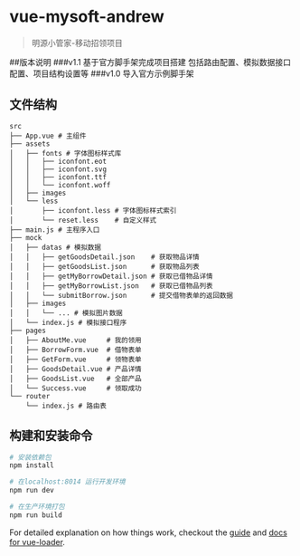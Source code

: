 # vue-mysoft-andrew

> 明源小管家-移动招领项目

##版本说明
###v1.1 基于官方脚手架完成项目搭建
包括路由配置、模拟数据接口配置、项目结构设置等
###v1.0 导入官方示例脚手架

## 文件结构

```
src
├── App.vue # 主组件
├── assets
│   ├── fonts # 字体图标样式库
│   │   ├── iconfont.eot
│   │   ├── iconfont.svg
│   │   ├── iconfont.ttf
│   │   └── iconfont.woff
│   ├── images
│   └── less
│       ├── iconfont.less # 字体图标样式索引
│       └── reset.less    # 自定义样式
├── main.js # 主程序入口
├── mock 
│   ├── datas # 模拟数据
│   │   ├── getGoodsDetail.json    # 获取物品详情
│   │   ├── getGoodsList.json      # 获取物品列表
│   │   ├── getMyBorrowDetail.json # 获取已借物品详情
│   │   ├── getMyBorrowList.json   # 获取已借物品列表
│   │   └── submitBorrow.json      # 提交借物表单的返回数据
│   ├── images
│   │   └── ... # 模拟图片数据
│   └── index.js # 模拟接口程序
├── pages
│   ├── AboutMe.vue     # 我的领用
│   ├── BorrowForm.vue  # 借物表单
│   ├── GetForm.vue     # 领物表单
│   ├── GoodsDetail.vue # 产品详情
│   ├── GoodsList.vue   # 全部产品
│   └── Success.vue     # 领取成功
└── router
    └── index.js # 路由表
```

## 构建和安装命令

``` bash
# 安装依赖包
npm install

# 在localhost:8014 运行开发环境
npm run dev

# 在生产环境打包
npm run build
```

For detailed explanation on how things work, checkout the [guide](http://vuejs-templates.github.io/webpack/) and [docs for vue-loader](http://vuejs.github.io/vue-loader).
